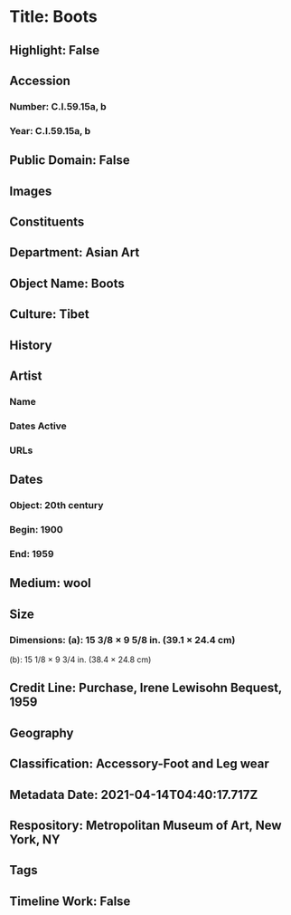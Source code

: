 # Title: Boots
## Highlight: False
## Accession
### Number: C.I.59.15a, b
### Year: C.I.59.15a, b
## Public Domain: False
## Images
## Constituents
## Department: Asian Art
## Object Name: Boots
## Culture: Tibet
## History
## Artist
### Name
### Dates Active
### URLs
## Dates
### Object: 20th century
### Begin: 1900
### End: 1959
## Medium: wool
## Size
### Dimensions: (a): 15 3/8 × 9 5/8 in. (39.1 × 24.4 cm)
(b): 15 1/8 × 9 3/4 in. (38.4 × 24.8 cm)
## Credit Line: Purchase, Irene Lewisohn Bequest, 1959
## Geography
## Classification: Accessory-Foot and Leg wear
## Metadata Date: 2021-04-14T04:40:17.717Z
## Respository: Metropolitan Museum of Art, New York, NY
## Tags
## Timeline Work: False